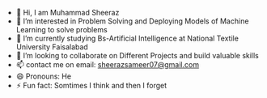 - 👋 Hi, I am Muhammad Sheeraz
- 👀 I’m interested in Problem Solving and Deploying Models of Machine Learning to solve problems
- 🌱 I’m currently studying Bs-Artificial Intelligence at National Textile University Faisalabad
- 💞️ I’m looking to collaborate on Different Projects and build valuable skills
- 📫 contact me on email: sheerazsameer07@gmail.com
- 😄 Pronouns: He
- ⚡ Fun fact: Somtimes I think and then I forget

<!---
Sheeraz-07/Sheeraz-07 is a ✨ special ✨ repository because its `README.md` (this file) appears on your GitHub profile.
You can click the Preview link to take a look at your changes.
--->
